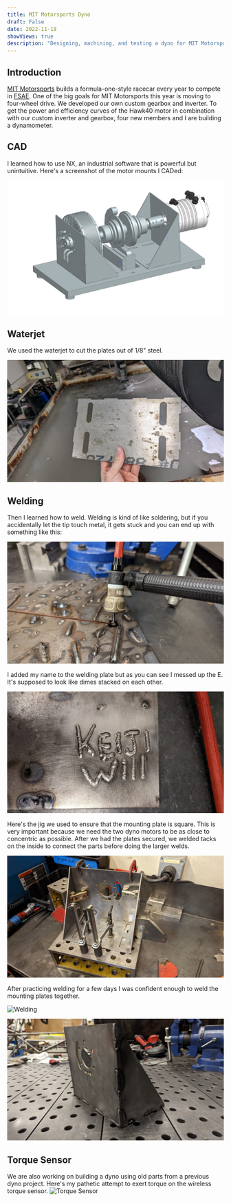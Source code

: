 ```yaml
---
title: MIT Motorsports Dyno
draft: False
date: 2022-11-18
showViews: true
description: "Designing, machining, and testing a dyno for MIT Motorsports"
---
```

## Introduction
[MIT Motorsports](https://fsae.mit.edu/) builds a formula-one-style racecar every year to compete in [FSAE](https://en.wikipedia.org/wiki/Formula_SAE). One of the big goals for MIT Motorsports this year is moving to four-wheel drive. We developed our own custom gearbox and inverter. To get the power and efficiency curves of the Hawk40 motor in combination with our custom inverter and gearbox, four new members and I are building a dynamometer. 

## CAD
I learned how to use NX, an industrial software that is powerful but unintuitive. Here's a screenshot of the motor mounts I CADed:

![Dyno CAD](images/dyno_cad.png)

## Waterjet
We used the waterjet to cut the plates out of 1/8" steel.

![Waterjet Plates](images/waterjet_plates.jpg)

## Welding
Then I learned how to weld. Welding is kind of like soldering, but if you accidentally let the tip touch metal, it gets stuck and you can end up with something like this:

![Welding Fail](images/welding_fail.jpg)

I added my name to the welding plate but as you can see I messed up the E. It's supposed to look like dimes stacked on each other.

![Welding Name](images/welding_names.jpg)

Here's the jig we used to ensure that the mounting plate is square. This is very important because we need the two dyno motors to be as close to concentric as possible. After we had the plates secured, we welded tacks on the inside to connect the parts before doing the larger welds.

![Dyno Jig](images/dyno_jig.jpg)

After practicing welding for a few days I was confident enough to weld the mounting plates together.

![Welding](images/welding.gif)

![Dyno Mount](images/dyno_mount.jpg)

## Torque Sensor
We are also working on building a dyno using old parts from a previous dyno project. Here's my pathetic attempt to exert torque on the wireless torque sensor. 
![Torque Sensor](https://media.giphy.com/media/mbjLNL0kCoVY1VAzm6/giphy.gif)